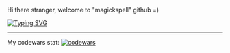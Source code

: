 Hi there stranger, welcome to "magickspell" github =)

[![Typing SVG](https://readme-typing-svg.herokuapp.com?color=%2336BCF7&lines=this+if+javascript+developer+page)](https://git.io/typing-svg)

<hr>

My codewars stat:
[![codewars](https://www.codewars.com/users/username/badges/small)](https://www.codewars.com/users/magickspell) 